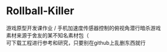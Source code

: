 # Rollball-Killer
游戏原型开发课作业 / 手机加速度传感器控制的俯视角潜行暗杀游戏  
素材来源于舍友的某不知名素材包（    
可下载工程进行参考和研究，只要别在github上乱删东西就行
